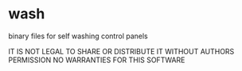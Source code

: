 # wash
binary files for self washing control panels

IT IS NOT LEGAL TO SHARE OR DISTRIBUTE IT WITHOUT AUTHORS PERMISSION
NO WARRANTIES FOR THIS SOFTWARE


